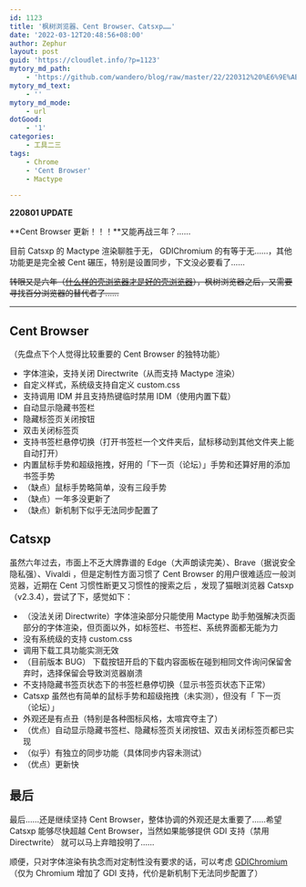 ```yaml
---
id: 1123
title: '枫树浏览器、Cent Browser、Catsxp……'
date: '2022-03-12T20:48:56+08:00'
author: Zephur
layout: post
guid: 'https://cloudlet.info/?p=1123'
mytory_md_path:
    - 'https://github.com/wandero/blog/raw/master/22/220312%20%E6%9E%AB%E6%A0%91%E6%B5%8F%E8%A7%88%E5%99%A8%E3%80%81Cent%20Browser%E3%80%81Catsxp%E2%80%A6%E2%80%A6.md'
mytory_md_text:
    - ''
mytory_md_mode:
    - url
dotGood:
    - '1'
categories:
    - 工具二三
tags:
    - Chrome
    - 'Cent Browser'
    - Mactype

---
```


**220801 UPDATE**

**Cent Browser 更新！！！**又能再战三年？……

目前 Catsxp 的 Mactype 渲染聊胜于无， GDIChromium 的有等于无……，其他功能更是完全被 Cent 碾压，特别是设置同步，下文没必要看了……

<del>转眼又是六年（[什么样的壳浏览器才是好的壳浏览器](https://cloudlet.info/t/369)），枫树浏览器之后，又需要寻找百分浏览器的替代者了……</del>

- - - - - -

<!-- more -->

## Cent Browser

（先盘点下个人觉得比较重要的 Cent Browser 的独特功能）

- 字体渲染，支持关闭 Directwrite（从而支持 Mactype 渲染）
- 自定义样式，系统级支持自定义 custom.css
- 支持调用 IDM 并且支持热键临时禁用 IDM（使用内置下载）
- 自动显示隐藏书签栏
- 隐藏标签页关闭按钮
- 双击关闭标签页
- 支持书签栏悬停切换（打开书签栏一个文件夹后，鼠标移动到其他文件夹上能自动打开）
- 内置鼠标手势和超级拖拽，好用的「下一页（论坛）」手势和还算好用的添加书签手势
- （缺点）鼠标手势略简单，没有三段手势
- （缺点）一年多没更新了
- （缺点）新机制下似乎无法同步配置了

## Catsxp

虽然六年过去，市面上不乏大牌靠谱的 Edge（大声朗读完美）、Brave（据说安全隐私强）、Vivaldi ，但是定制性方面习惯了 Cent Browser 的用户很难适应一般浏览器，近期在 Cent 习惯性断更又习惯性的搜索之后 ，发现了猫眼浏览器 Catsxp （v2.3.4），尝试了下，感觉如下：

- （没法关闭 Directwrite）字体渲染部分只能使用 Mactype 助手勉强解决页面部分的字体渲染，但页面以外，如标签栏、书签栏、系统界面都无能为力
- 没有系统级的支持 custom.css
- 调用下载工具功能实测无效
- （目前版本 BUG） 下载按钮开启的下载内容面板在碰到相同文件询问保留舍弃时，选择保留会导致浏览器崩溃
- 不支持隐藏书签页状态下的书签栏悬停切换（显示书签页状态下正常）
- Catsxp 虽然也有简单的鼠标手势和超级拖拽（未实测），但没有「 下一页（论坛）」
- 外观还是有点丑（特别是各种图标风格，太喧宾夺主了）
- （优点）自动显示隐藏书签栏、隐藏标签页关闭按钮、双击关闭标签页都已实现
- （似乎）有独立的同步功能（具体同步内容未测试）
- （优点）更新快

## 最后

最后……还是继续坚持 Cent Browser，整体协调的外观还是太重要了……希望 Catsxp 能够尽快超越 Cent Browser，当然如果能够提供 GDI 支持（禁用 Directwrite） 就可以马上弃暗投明了……

顺便，只对字体渲染有执念而对定制性没有要求的话，可以考虑 [GDIChromium](https://github.com/GTANAdam/GDIChromium)（仅为 Chromium 增加了 GDI 支持，代价是新机制下无法同步配置了）